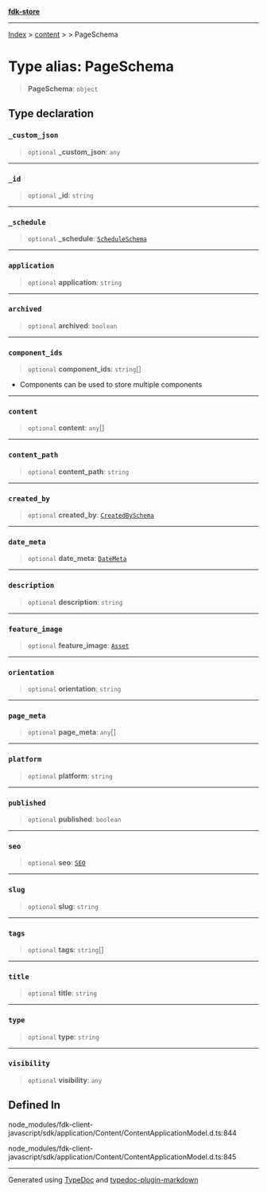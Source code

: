 [**fdk-store**](../../../README.md)
***

[Index](../../../API.md) > [content](../../README.md) > [<internal>](../README.md) > PageSchema

# Type alias: PageSchema

> **PageSchema**: `object`

## Type declaration

### `_custom_json`

> `optional` **\_custom\_json**: `any`

***

### `_id`

> `optional` **\_id**: `string`

***

### `_schedule`

> `optional` **\_schedule**: [`ScheduleSchema`](type-alias.ScheduleSchema.md)

***

### `application`

> `optional` **application**: `string`

***

### `archived`

> `optional` **archived**: `boolean`

***

### `component_ids`

> `optional` **component\_ids**: `string`[]

- Components can be used to store
multiple components

***

### `content`

> `optional` **content**: `any`[]

***

### `content_path`

> `optional` **content\_path**: `string`

***

### `created_by`

> `optional` **created\_by**: [`CreatedBySchema`](type-alias.CreatedBySchema.md)

***

### `date_meta`

> `optional` **date\_meta**: [`DateMeta`](type-alias.DateMeta.md)

***

### `description`

> `optional` **description**: `string`

***

### `feature_image`

> `optional` **feature\_image**: [`Asset`](type-alias.Asset.md)

***

### `orientation`

> `optional` **orientation**: `string`

***

### `page_meta`

> `optional` **page\_meta**: `any`[]

***

### `platform`

> `optional` **platform**: `string`

***

### `published`

> `optional` **published**: `boolean`

***

### `seo`

> `optional` **seo**: [`SEO`](type-alias.SEO.md)

***

### `slug`

> `optional` **slug**: `string`

***

### `tags`

> `optional` **tags**: `string`[]

***

### `title`

> `optional` **title**: `string`

***

### `type`

> `optional` **type**: `string`

***

### `visibility`

> `optional` **visibility**: `any`

## Defined In

node\_modules/fdk-client-javascript/sdk/application/Content/ContentApplicationModel.d.ts:844

node\_modules/fdk-client-javascript/sdk/application/Content/ContentApplicationModel.d.ts:845

***
Generated using [TypeDoc](https://typedoc.org/) and [typedoc-plugin-markdown](https://www.npmjs.com/package/typedoc-plugin-markdown)
